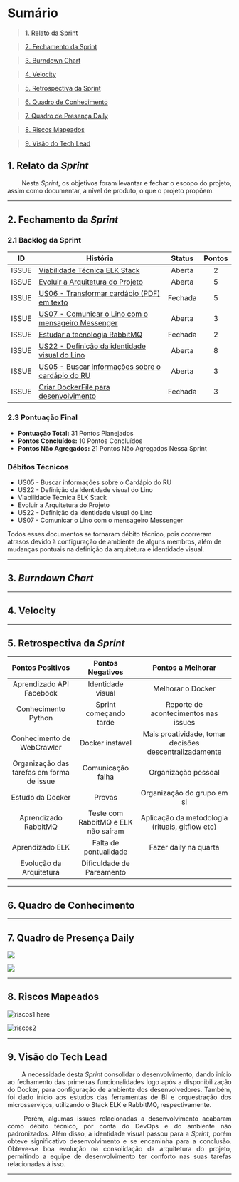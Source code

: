 # Sumário

>[1. Relato da Sprint](#1-relato-da-sprint)

>[2. Fechamento da Sprint](#2-fechamento-da-sprint)

>[3. Burndown Chart](#3-brundown-chart)

>[4. Velocity](#4-velocity)

>[5. Retrospectiva da Sprint](#5-retrospectiva-da-sprint)

>[6. Quadro de Conhecimento](#6-quadro-de-conhecimentos)

>[7. Quadro de Presença Daily](#7-quadro-de-presença-daily)

>[8. Riscos Mapeados](#8-riscos-mapeados)

>[9. Visão do Tech Lead](#9-visão-do-tech-lead)

## 1. Relato da _Sprint_

<p align="justify">   Nesta <i>Sprint</i>, os objetivos foram levantar e fechar o escopo do projeto, assim como documentar,  a nível de produto, o que o projeto propõem.


------------

## 2. Fechamento da _Sprint_

### 2.1 Backlog da Sprint

| ID | História | Status | Pontos |
|:--:| ------- | :----: | :----: |
| ISSUE | [Viabilidade Técnica ELK Stack](https://github.com/fga-eps-mds/2018.2-Lino/issues/75) | Aberta | 2 
| ISSUE | [Evoluir a Arquitetura do Projeto](https://github.com/fga-eps-mds/2018.2-Lino/issues/73) | Aberta | 5 |
| ISSUE | [US06 - Transformar cardápio (PDF) em texto](https://github.com/fga-eps-mds/2018.2-Lino/issues/70) | Fechada| 5 |
| ISSUE | [US07 - Comunicar o Lino com o mensageiro Messenger](https://github.com/fga-eps-mds/2018.2-Lino/issues/71) | Aberta | 3 
| ISSUE | [Estudar a tecnologia RabbitMQ](https://github.com/fga-eps-mds/2018.2-Lino/issues/69) | Fechada| 2 
| ISSUE | [US22 - Definição da identidade visual do Lino](https://github.com/fga-eps-mds/2018.2-Lino/issues/51)|Aberta| 8
| ISSUE | [US05 - Buscar informações sobre o cardápio do RU](https://github.com/fga-eps-mds/2018.2-Lino/issues/49)|Aberta| 3
| ISSUE | [Criar DockerFile para desenvolvimento](https://github.com/fga-eps-mds/2018.2-Lino/issues/53)|Fechada| 3
 
### 2.3 Pontuação Final

* __Pontuação Total:__ 31 Pontos Planejados
* __Pontos Concluídos:__ 10 Pontos Concluídos
* __Pontos Não Agregados:__ 21 Pontos Não Agregados Nessa Sprint

### Débitos Técnicos

* US05 - Buscar informações sobre o Cardápio do RU
* US22 - Definição da Identidade visual do Lino
* Viabilidade Técnica ELK Stack
*  Evoluir a Arquitetura do Projeto
*  US22 - Definição da identidade visual do Lino
* US07 - Comunicar o Lino com o mensageiro Messenger

Todos esses documentos se tornaram débito técnico, pois ocorreram atrasos devido à configuração de ambiente de alguns membros, além de mudanças pontuais na definição da arquitetura e identidade visual.

------------
## 3. _Burndown Chart_

------------

## 4. Velocity

------------

## 5. Retrospectiva da _Sprint_

 | Pontos Positivos                          | Pontos Negativos                    | Pontos a Melhorar                                      |
 | :---------------------------------------: | :---------------------------------: | :----------------------------------------------------: |
 | Aprendizado API Facebook                  | Identidade visual                   | Melhorar o Docker                                      |
 | Conhecimento Python                       | Sprint começando tarde              | Reporte de acontecimentos nas issues                   |
 | Conhecimento de WebCrawler                | Docker instável                     | Mais proatividade, tomar decisões descentralizadamente |
 | Organização das tarefas em forma de issue | Comunicação falha                   | Organização pessoal                                    |
 | Estudo da Docker                          | Provas                              | Organização do grupo em si                             |
 | Aprendizado RabbitMQ                      | Teste com RabbitMQ e ELK não saíram | Aplicação da metodologia (rituais, gitflow etc)        |
 | Aprendizado ELK                           | Falta de pontualidade               | Fazer daily na quarta                                  |
 | Evolução da Arquitetura                   | Dificuldade de Pareamento           |


------------
## 6. Quadro de Conhecimento




------------

## 7. Quadro de Presença Daily
![](https://i.imgur.com/R2FGYkO.png)

![](https://i.imgur.com/LYPK4y3.png)

------------
## 8. Riscos Mapeados
![riscos1 here](https://i.imgur.com/1Zg7u8x.png)

![riscos2](https://i.imgur.com/y6xMYDk.png)

------------
## 9. Visão do Tech Lead

<p align="justify">   A necessidade desta <i>Sprint</i> consolidar o desenvolvimento, dando início ao fechamento das primeiras funcionalidades logo após a disponibilização do Docker, para configuração de ambiente dos desenvolvedores. Também, foi dado início aos estudos das ferramentas de BI e orquestração dos microsserviços, utilizando o Stack ELK e RabbitMQ, respectivamente.</p>
<p align="justify">   Porém, algumas issues relacionadas a desenvolvimento acabaram como débito técnico, por conta do DevOps e do ambiente não padronizados. Além disso, a identidade visual passou para a <i>Sprint</i>,  porém obteve significativo desenvolvimento e se encaminha para a conclusão. Obteve-se boa evolução na consolidação da arquitetura do projeto, permitindo a equipe de desenvolvimento ter conforto nas suas tarefas relacionadas à isso.</p>

------------
